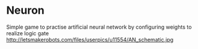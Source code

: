 # Neuron 
Simple game to practise artificial neural network by configuring weights to realize logic gate
http://letsmakerobots.com/files/userpics/u11554/AN_schematic.jpg